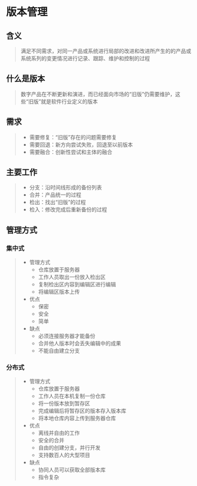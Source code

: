 # 版本管理

## 含义
>满足不同需求，对同一产品或系统进行局部的改进和改进所产生的的产品或系统系列的变更情况进行记录、跟踪、维护和控制的过程

## 什么是版本
>数字产品在不断更新和演进，而已经面向市场的“旧版”仍需要维护，这些“旧版”就是软件行业定义的版本

## 需求
>- 需要修复：“旧版”存在的问题需要修复
>- 需要回退：新方向尝试失败，回退至以前版本
>- 需要融合：创新性尝试和主体的融合

## 主要工作
>- 分支：沿时间线形成的备份列表
>- 合并：产品统一的过程
>- 检出：找出“旧版”的过程
>- 检入：修改完成后重新备份的过程

## 管理方式

### 集中式
>- 管理方式
>   - 仓库放置于服务器
>   - 工作人员取出一份放入检出区
>   - 复制检出区内容到编辑区进行编辑
>   - 将编辑区版本上传
>- 优点
>   - 保密
>   - 安全
>   - 简单
>- 缺点
>   - 必须连接服务器才能备份
>   - 合并他人版本时会丢失编辑中的成果
>   - 不能自由建立分支

### 分布式
>- 管理方式
>   - 仓库放置于服务器
>   - 工作人员在本机复制一份仓库
>   - 将一份版本放到暂存区
>   - 完成编辑后将暂存区的版本存入版本库
>   - 将本地仓库内容上传到服务器仓库
>- 优点
>   - 离线并自由的工作
>   - 安全的合并
>   - 自由的创建分支，并行开发
>   - 支持数百人的大型项目
>- 缺点
>   - 协同人员可以获取全部版本库
>   - 指令复杂